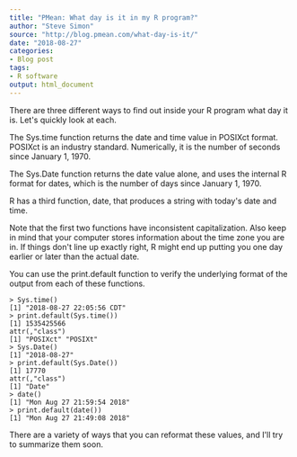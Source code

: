 ```yaml
---
title: "PMean: What day is it in my R program?"
author: "Steve Simon"
source: "http://blog.pmean.com/what-day-is-it/"
date: "2018-08-27"
categories:
- Blog post
tags:
- R software
output: html_document
---
```


There are three different ways to find out inside your R program what
day it is. Let's quickly look at each.

<!---More--->

The Sys.time function returns the date and time value in POSIXct format.
POSIXct is an industry standard. Numerically, it is the number of
seconds since January 1, 1970.

The Sys.Date function returns the date value alone, and uses the
internal R format for dates, which is the number of days since January
1, 1970.

R has a third function, date, that produces a string with today's date
and time.

Note that the first two functions have inconsistent capitalization. Also
keep in mind that your computer stores information about the time zone
you are in. If things don't line up exactly right, R might end up
putting you one day earlier or later than the actual date.

You can use the print.default function to verify the underlying format
of the output from each of these functions.

    > Sys.time()
    [1] "2018-08-27 22:05:56 CDT"
    > print.default(Sys.time())
    [1] 1535425566
    attr(,"class")
    [1] "POSIXct" "POSIXt" 
    > Sys.Date()
    [1] "2018-08-27"
    > print.default(Sys.Date())
    [1] 17770
    attr(,"class")
    [1] "Date"
    > date()
    [1] "Mon Aug 27 21:59:54 2018"
    > print.default(date())
    [1] "Mon Aug 27 21:49:08 2018"

There are a variety of ways that you can reformat these values, and I'll
try to summarize them soon.


